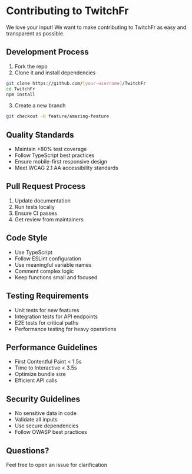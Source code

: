 # Contributing to TwitchFr

We love your input! We want to make contributing to TwitchFr as easy and transparent as possible.

## Development Process
1. Fork the repo
2. Clone it and install dependencies
```bash
git clone https://github.com/[your-username]/TwitchFr
cd TwitchFr
npm install
```

3. Create a new branch
```bash
git checkout -b feature/amazing-feature
```

## Quality Standards
- Maintain >80% test coverage
- Follow TypeScript best practices
- Ensure mobile-first responsive design
- Meet WCAG 2.1 AA accessibility standards

## Pull Request Process
1. Update documentation
2. Run tests locally
3. Ensure CI passes
4. Get review from maintainers

## Code Style
- Use TypeScript
- Follow ESLint configuration
- Use meaningful variable names
- Comment complex logic
- Keep functions small and focused

## Testing Requirements
- Unit tests for new features
- Integration tests for API endpoints
- E2E tests for critical paths
- Performance testing for heavy operations

## Performance Guidelines
- First Contentful Paint < 1.5s
- Time to Interactive < 3.5s
- Optimize bundle size
- Efficient API calls

## Security Guidelines
- No sensitive data in code
- Validate all inputs
- Use secure dependencies
- Follow OWASP best practices

## Questions?
Feel free to open an issue for clarification
